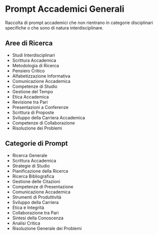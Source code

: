# Prompt Accademici Generali

Raccolta di prompt accademici che non rientrano in categorie disciplinari specifiche o che sono di natura interdisciplinare.

## Aree di Ricerca
- Studi Interdisciplinari
- Scrittura Accademica
- Metodologia di Ricerca
- Pensiero Critico
- Alfabetizzazione Informativa
- Comunicazione Accademica
- Competenze di Studio
- Gestione del Tempo
- Etica Accademica
- Revisione tra Pari
- Presentazioni a Conferenze
- Scrittura di Proposte
- Sviluppo della Carriera Accademica
- Competenze di Collaborazione
- Risoluzione dei Problemi

## Categorie di Prompt
- Ricerca Generale
- Scrittura Accademica
- Strategie di Studio
- Pianificazione della Ricerca
- Ricerca Bibliografica
- Gestione delle Citazioni
- Competenze di Presentazione
- Comunicazione Accademica
- Strumenti di Produttività
- Sviluppo della Carriera
- Etica e Integrità
- Collaborazione tra Pari
- Sintesi della Conoscenza
- Analisi Critica
- Risoluzione Generale dei Problemi